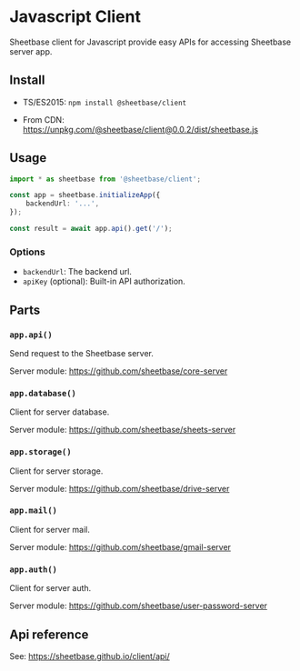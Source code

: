# Javascript Client

Sheetbase client for Javascript provide easy APIs for accessing Sheetbase server app.

## Install

- TS/ES2015: `npm install @sheetbase/client`

- From CDN: <https://unpkg.com/@sheetbase/client@0.0.2/dist/sheetbase.js>

## Usage

```ts
import * as sheetbase from '@sheetbase/client';

const app = sheetbase.initializeApp({
    backendUrl: '...',
});

const result = await app.api().get('/');

```

### Options

- `backendUrl`: The backend url.
- `apiKey` (optional): Built-in API authorization.

## Parts

### `app.api()`

Send request to the Sheetbase server.

Server module: <https://github.com/sheetbase/core-server>

### `app.database()`

Client for server database.

Server module: <https://github.com/sheetbase/sheets-server>

### `app.storage()`

Client for server storage.

Server module: <https://github.com/sheetbase/drive-server>

### `app.mail()`

Client for server mail.

Server module: <https://github.com/sheetbase/gmail-server>

### `app.auth()`

Client for server auth.

Server module: <https://github.com/sheetbase/user-password-server>

## Api reference

See: <https://sheetbase.github.io/client/api/>